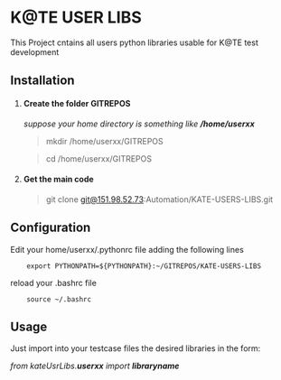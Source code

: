 # K@TE USER LIBS
This Project cntains all users python libraries usable for K@TE test development



Installation
-------------------------

1. #### Create the folder GITREPOS

    _suppose your home directory is something like **/home/userxx**_
    
    >mkdir /home/userxx/GITREPOS
    
    >cd /home/userxx/GITREPOS
    




2. #### Get the main code

    >git clone git@151.98.52.73:Automation/KATE-USERS-LIBS.git



Configuration
------------

Edit your home/userxx/.pythonrc file adding the following lines

        export PYTHONPATH=${PYTHONPATH}:~/GITREPOS/KATE-USERS-LIBS

reload your .bashrc file
    
        source ~/.bashrc


Usage
------------

Just import into your testcase files the desired libraries in the form:


 _from kateUsrLibs.**userxx** import **libraryname**_